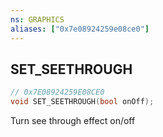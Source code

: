 ```yaml
---
ns: GRAPHICS
aliases: ["0x7e08924259e08ce0"]
---
```

## SET_SEETHROUGH

```c
// 0x7E08924259E08CE0
void SET_SEETHROUGH(bool onOff);
```

Turn see through effect on/off

